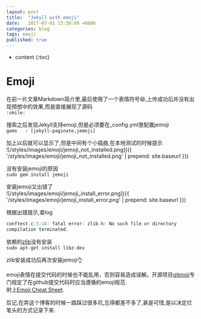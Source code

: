 ```yaml
---
layout: post
title:  "Jekyll with emoji"
date:   2017-07-01 13:30:00 +0800
categories: blog
tags: emoji
published: true
---
```


* content
{:toc}


# Emoji
在前一片文章Markdown简介里,最后使用了一个表情符号:smile:,上传成功后并没有出现预想中的效果,而是直接展现了源码  
`:smile:`  

搜索之后发现Jekyll支持emoji,但是必须要在_config.yml里配置jemoji  
`gems	: [jekyll-paginate,jemoji]`  

加上以后就可以显示了,但是中间有个小插曲,在本地测试的时候提示  
![/styles/images/emoji/jemoji_not_installed.png]({{ '/styles/images/emoji/jemoji_not_installed.png' | prepend: site.baseurl  }})  

没有安装jemoji的原因  
`sudo gem install jemoji`  

安装jemoji又出错了  
![/styles/images/emoji/jemoji_install_error.png]({{ '/styles/images/emoji/jemoji_install_error.png' | prepend: site.baseurl  }})  

根据出错提示,查log  
```java
conftest.c:3:18: fatal error: zlib.h: No such file or directory
compilation terminated.
```
依赖的[zlib](http://www.zlib.net/)没有安装  
`sudo apt-get install libz-dev`

zlib安装成功后再次安装jemoji:ok_hand:  

emoji表情在提交代码的时候也不能乱用，否则容易造成误解。开源项目[gitmoji](https://gitmoji.carloscuesta.me/)专门规定了在github提交代码时应当遵循的emoji规范.  
附上[Emoji Cheat Sheet](https://www.webpagefx.com/tools/emoji-cheat-sheet/).

后记,在弄这个博客的时候一路踩过很多坑,忘得都差不多了,甚是可惜,是以决定烂笔头的方式记录下来.
